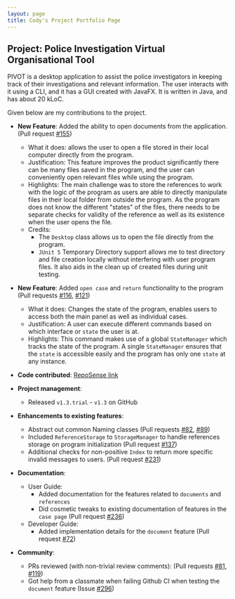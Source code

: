 ```yaml
---
layout: page
title: Cody's Project Portfolio Page
---
```


## Project: Police Investigation Virtual Organisational Tool 

PIVOT is a desktop application to assist the police investigators in keeping track of their investigations and relevant information. The user interacts with it using a CLI, and it has a GUI created with JavaFX. It is written in Java, and has about 20 kLoC.

Given below are my contributions to the project.

* **New Feature**: Added the ability to open documents from the application. (Pull request [\#155](https://github.com/AY2021S1-CS2103-F09-2/tp/pull/155))
  * What it does: allows the user to open a file stored in their local computer directly from the program. 
  * Justification: This feature improves the product significantly there can be many files saved in the program, and the user
  can conveniently open relevant files while using the program.
  * Highlights: The main challenge was to store the references to work with the logic of the program as users are able 
  to directly manipulate files in their local folder from outside the program. As the program does not know the different 
  "states" of the files, there needs to be separate checks for validity of the reference as well as its existence when the 
  user opens the file.
  * Credits: 
    - The `Desktop` class allows us to open the file directly from the program.
    - `JUnit 5` Temporary Directory support allows me to test directory and file creation locally without interfering with 
  user program files. It also aids in the clean up of created files during unit testing.
    
* **New Feature**: Added `open case` and `return` functionality to the program (Pull requests [\#116](https://github.com/AY2021S1-CS2103-F09-2/tp/pull/116), [\#121](https://github.com/AY2021S1-CS2103-F09-2/tp/pull/121))
  * What it does: Changes the state of the program, enables users to access both the main panel as well as individual cases.
  * Justification: A user can execute different commands based on which interface or `state` the user is at.
  * Highlights: This command makes use of a global `StateManager` which tracks the state of the program. A single `StateManager`
  ensures that the `state` is accessible easily and the program has only one `state` at any instance.

* **Code contributed**: [RepoSense link](https://nus-cs2103-ay2021s1.github.io/tp-dashboard/#breakdown=true&search=codychew&sort=groupTitle&sortWithin=title&since=2020-08-14&timeframe=commit&mergegroup=&groupSelect=groupByRepos&checkedFileTypes=docs~functional-code~test-code~other)

* **Project management**:
  * Released `v1.3.trial` - `v1.3` on GitHub

* **Enhancements to existing features**:
  * Abstract out common Naming classes (Pull requests [\#82](https://github.com/AY2021S1-CS2103-F09-2/tp/pull/82), [\#89](https://github.com/AY2021S1-CS2103-F09-2/tp/pull/89))
  * Included `ReferenceStorage` to `StorageManager` to handle references storage on program initialization (Pull request [\#137](https://github.com/AY2021S1-CS2103-F09-2/tp/pull/137))
  * Additional checks for non-positive `Index` to return more specific invalid messages to users. (Pull request [\#231](https://github.com/AY2021S1-CS2103-F09-2/tp/pull/231))
  
* **Documentation**:
  * User Guide:
    * Added documentation for the features related to `documents` and `references`
    * Did cosmetic tweaks to existing documentation of features in the `case page` (Pull request [\#236](https://github.com/AY2021S1-CS2103-F09-2/tp/pull/236))
  * Developer Guide:
    * Added implementation details for the `document` feature (Pull request [\#72](https://github.com/AY2021S1-CS2103-F09-2/tp/pull/148))

* **Community**:
  * PRs reviewed (with non-trivial review comments): (Pull requests [\#81](https://github.com/AY2021S1-CS2103-F09-2/tp/pull/81), [\#119](https://github.com/AY2021S1-CS2103-F09-2/tp/pull/119))
  * Got help from a classmate when failing Github CI when testing the `document` feature (Issue [\#296](https://github.com/nus-cs2103-AY2021S1/forum/issues/296#issuecomment-704173027))

